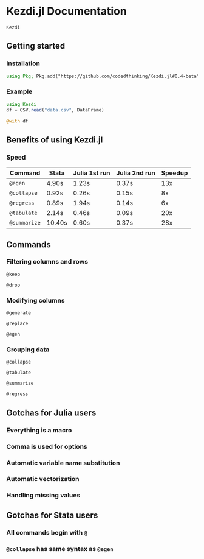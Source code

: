# Kezdi.jl Documentation

```@docs
Kezdi
```

## Getting started
### Installation
```julia
using Pkg; Pkg.add("https://github.com/codedthinking/Kezdi.jl#0.4-beta")
```

### Example
```julia
using Kezdi
df = CSV.read("data.csv", DataFrame)

@with df 
```

<script async data-uid="62d7ebb237" src="https://relentless-producer-1210.ck.page/62d7ebb237/index.js"></script>

## Benefits of using Kezdi.jl
### Speed

| Command      | Stata | Julia 1st run | Julia 2nd run | Speedup |
| ------------ | ----- | ------------- | ------------- | ------- |
| `@egen`      | 4.90s | 1.23s         | 0.37s         | 13x     |
| `@collapse`  | 0.92s | 0.26s         | 0.15s         | 8x      |
| `@regress`   | 0.89s | 1.94s         | 0.14s         | 6x      |
| `@tabulate`  | 2.14s | 0.46s         | 0.09s         | 20x     |
| `@summarize` | 10.40s | 0.60s         | 0.37s         | 28x     |

## Commands

### Filtering columns and rows
```@docs
@keep
```

```@docs
@drop
```

### Modifying columns
```@docs
@generate
```

```@docs
@replace
```

```@docs
@egen
```

### Grouping data
```@docs
@collapse
```

```@docs
@tabulate
```

```@docs
@summarize
```

```@docs
@regress
```

## Gotchas for Julia users
### Everything is a macro
### Comma is used for options
### Automatic variable name substitution
### Automatic vectorization
### Handling missing values

## Gotchas for Stata users
### All commands begin with `@`
### `@collapse` has same syntax as `@egen`
